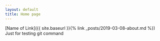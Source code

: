 ```yaml
---
layout: default
title: Home page
---
```



[Name of Link]({{ site.baseurl }}{% link _posts/2019-03-08-about.md %})
Just for testing git command
